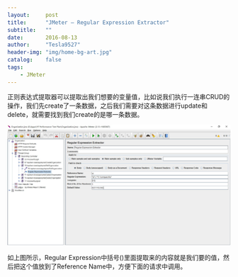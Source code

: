 ```yaml
---
layout:     post
title:      "JMeter – Regular Expression Extractor"
subtitle:   ""
date:       2016-08-13
author:     "Tesla9527"
header-img: "img/home-bg-art.jpg"
catalog:    false
tags:
    - JMeter
---
```


正则表达式提取器可以提取出我们想要的变量值，比如说我们执行一连串CRUD的操作，我们先create了一条数据，之后我们需要对这条数据进行update和delete，就需要找到我们create的是哪一条数据。

![img](/img/in-post/JMeter26.jpg)

如上图所示，Regular Expression中括号()里面提取来的内容就是我们要的值，然后把这个值放到了Reference Name中，方便下面的请求中调用。
